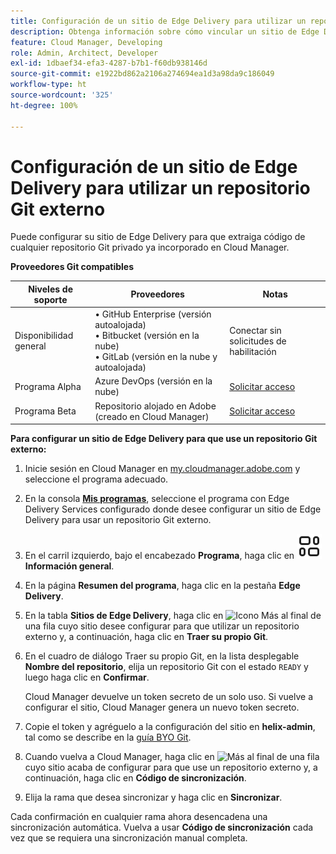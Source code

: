 ```yaml
---
title: Configuración de un sitio de Edge Delivery para utilizar un repositorio Git externo
description: Obtenga información sobre cómo vincular un sitio de Edge Delivery a un repositorio Git privado o empresarial.
feature: Cloud Manager, Developing
role: Admin, Architect, Developer
exl-id: 1dbaef34-efa3-4287-b7b1-f60db938146d
source-git-commit: e1922bd862a2106a274694ea1d3a98da9c186049
workflow-type: ht
source-wordcount: '325'
ht-degree: 100%

---
```


# Configuración de un sitio de Edge Delivery para utilizar un repositorio Git externo

Puede configurar su sitio de Edge Delivery para que extraiga código de cualquier repositorio Git privado ya incorporado en Cloud Manager.

**Proveedores Git compatibles**

| Niveles de soporte | Proveedores | Notas |
| --- | --- | --- |
| Disponibilidad general | • GitHub Enterprise (versión autoalojada)<br>• Bitbucket (versión en la nube)<br>• GitLab (versión en la nube y autoalojada) | Conectar sin solicitudes de habilitación |
| Programa Alpha | Azure DevOps (versión en la nube) | [Solicitar acceso](mailto:grp-cloudmanager_byog@adobe.com) |
| Programa Beta | Repositorio alojado en Adobe (creado en Cloud Manager) | [Solicitar acceso](mailto:grp-cloudmanager_byog@adobe.com) |

**Para configurar un sitio de Edge Delivery para que use un repositorio Git externo:**

1. Inicie sesión en Cloud Manager en [my.cloudmanager.adobe.com](https://my.cloudmanager.adobe.com/) y seleccione el programa adecuado.
1. En la consola **[Mis programas](/help/implementing/cloud-manager/navigation.md#my-programs)**, seleccione el programa con Edge Delivery Services configurado donde desee configurar un sitio de Edge Delivery para usar un repositorio Git externo.
1. En el carril izquierdo, bajo el encabezado **Programa**, haga clic en **![Icono de información general](/help/implementing/cloud-manager/edge-delivery/assets/overview.svg) Información general**.
1. En la página **Resumen del programa**, haga clic en la pestaña **Edge Delivery**.
1. En la tabla **Sitios de Edge Delivery**, haga clic en ![Icono Más](https://spectrum.adobe.com/static/icons/workflow_18/Smock_More_18_N.svg) al final de una fila cuyo sitio desee configurar para que utilizar un repositorio externo y, a continuación, haga clic en **Traer su propio Git**.
1. En el cuadro de diálogo Traer su propio Git, en la lista desplegable **Nombre del repositorio**, elija un repositorio Git con el estado `READY` y luego haga clic en **Confirmar**.

   Cloud Manager devuelve un token secreto de un solo uso. Si vuelve a configurar el sitio, Cloud Manager genera un nuevo token secreto.

1. Copie el token y agréguelo a la configuración del sitio en **helix-admin**, tal como se describe en la [guía BYO Git](https://www.aem.live/developer/byo-git).
1. Cuando vuelva a Cloud Manager, haga clic en ![Más](https://spectrum.adobe.com/static/icons/workflow_18/Smock_More_18_N.svg) al final de una fila cuyo sitio acaba de configurar para que use un repositorio externo y, a continuación, haga clic en **Código de sincronización**.
1. Elija la rama que desea sincronizar y haga clic en **Sincronizar**.

Cada confirmación en cualquier rama ahora desencadena una sincronización automática. Vuelva a usar **Código de sincronización** cada vez que se requiera una sincronización manual completa.
